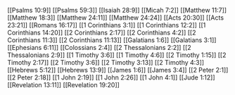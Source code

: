 [[Psalms 10:9]]
[[Psalms 59:3]]
[[Isaiah 28:9]]
[[Micah 7:2]]
[[Matthew 11:7]]
[[Matthew 18:3]]
[[Matthew 24:11]]
[[Matthew 24:24]]
[[Acts 20:30]]
[[Acts 23:21]]
[[Romans 16:17]]
[[1 Corinthians 3:1]]
[[1 Corinthians 12:2]]
[[1 Corinthians 14:20]]
[[2 Corinthians 2:17]]
[[2 Corinthians 4:2]]
[[2 Corinthians 11:3]]
[[2 Corinthians 11:13]]
[[Galatians 1:6]]
[[Galatians 3:1]]
[[Ephesians 6:11]]
[[Colossians 2:4]]
[[2 Thessalonians 2:2]]
[[2 Thessalonians 2:9]]
[[1 Timothy 3:6]]
[[1 Timothy 4:6]]
[[2 Timothy 1:15]]
[[2 Timothy 2:17]]
[[2 Timothy 3:6]]
[[2 Timothy 3:13]]
[[2 Timothy 4:3]]
[[Hebrews 5:12]]
[[Hebrews 13:9]]
[[James 1:6]]
[[James 3:4]]
[[2 Peter 2:1]]
[[2 Peter 2:18]]
[[1 John 2:19]]
[[1 John 2:26]]
[[1 John 4:1]]
[[Jude 1:12]]
[[Revelation 13:11]]
[[Revelation 19:20]]
